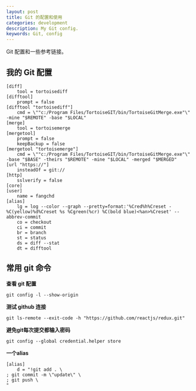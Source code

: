 ```yaml
---
layout: post
title: Git 的配置和使用
categories: development
description: My Git config.
keywords: Git, config
---
```


Git 配置和一些参考链接。

## 我的 Git 配置

```
[diff]
	tool = tortoisediff
[difftool]
	prompt = false
[difftool "tortoisediff"]
	cmd = \""c:/Program Files/TortoiseGIT/bin/TortoiseGitMerge.exe"\" -mine "$REMOTE" -base "$LOCAL"
[merge]
	tool = tortoisemerge
[mergetool]
	prompt = false
	keepBackup = false
[mergetool "tortoisemerge"]
	cmd = \""c:/Program Files/TortoiseGIT/bin/TortoiseGitMerge.exe"\" -base "$BASE" -theirs "$REMOTE" -mine "$LOCAL" -merged "$MERGED"
[url "https://"]
	insteadOf = git://
[http]
	sslverify = false
[core]
[user]
	name = fangchd
[alias]
	lg = log --color --graph --pretty=format:'%Cred%h%Creset -%C(yellow)%d%Creset %s %Cgreen(%cr) %C(bold blue)<%an>%Creset' --abbrev-commit
	co = checkout
	ci = commit
	br = branch
	st = status
	ds = diff --stat
	dt = difftool
```

## 常用 git 命令

**查看 git 配置**

    git config -l --show-origin

**测试 github 连接**

    git ls-remote --exit-code -h "https://github.com/reactjs/redux.git"

**避免git每次提交都输入密码**

	git config --global credential.helper store

**一个alias**

	[alias]
		d = "!git add . \
	; git commit -m \"update\" \
	; git push \
	"











 